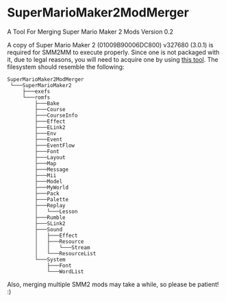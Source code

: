 # SuperMarioMaker2ModMerger
A Tool For Merging Super Mario Maker 2 Mods
Version 0.2

A copy of Super Mario Maker 2 (01009B90006DC800) v327680 (3.0.1) is required for SMM2MM to execute properly.  Since one is not packaged with it, due to legal reasons, you will need to acquire one by using [this tool](https://github.com/DarkMatterCore/nxdumptool/releases).  The filesystem should resemble the following:
```
SuperMarioMaker2ModMerger
 └───SuperMarioMaker2
     ├───exefs
     └───romfs
         ├───Bake
         ├───Course
         ├───CourseInfo
         ├───Effect
         ├───ELink2
         ├───Env
         ├───Event
         ├───EventFlow
         ├───Font
         ├───Layout
         ├───Map
         ├───Message
         ├───Mii
         ├───Model
         ├───MyWorld
         ├───Pack
         ├───Palette
         ├───Replay
         │   └───Lesson
         ├───Rumble
         ├───SLink2
         ├───Sound
         │   ├───Effect
         │   ├───Resource
         │   │   └───Stream
         │   └───ResourceList
         └───System
             ├───Font
             └───WordList
```
Also, merging multiple SMM2 mods may take a while, so please be patient! :)
